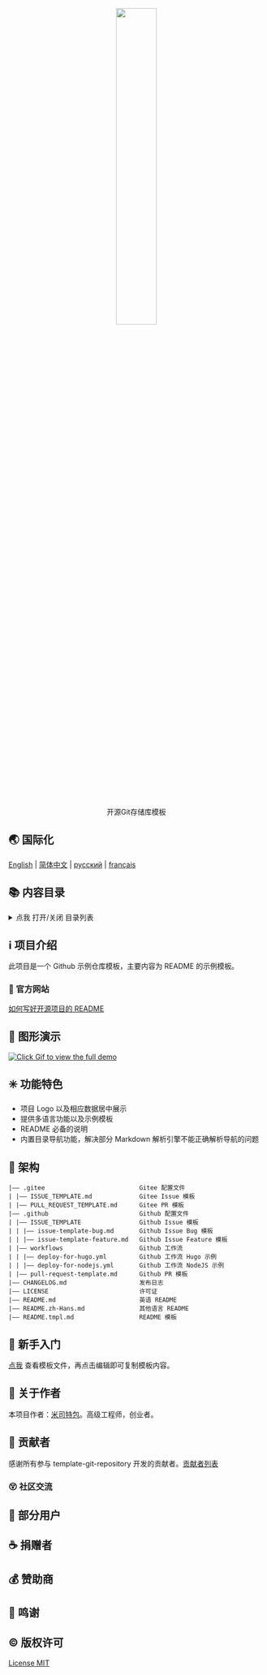 <p align="center">
  <img src="https://cdn.jsdelivr.net/gh/misitebao/CDN@master/gravatar_tigateam.png" width="40%" /><br/>
</p>
<p align="center">
开源Git存储库模板
</p>

<span id="nav-1"></span>

## 🌏 国际化

[English](README.md) | [简体中文](README.zh-Hans.md) | [русский](README.ru.md) | [français](README.fr.md)

<span id="nav-2"></span>

## 📚 内容目录

<details>
  <summary>点我 打开/关闭 目录列表</summary>

- [国际化](#nav-1)
- [内容目录](#nav-2)
- [项目介绍](#nav-3)
  - [官方网站](#nav-3-1)
- [图形演示](#nav-4)
- [功能特色](#nav-5)
- [架构](#nav-6)
- [新手入门](#nav-7)
- [关于作者](#nav-8)
- [贡献者](#nav-9)
  - [社区交流](#nav-9-1)
- [部分用户](#nav-10)
- [发布记录](CHANGE.md)
- [捐赠者](#nav-11)
- [赞助商](#nav-12)
- [特别鸣谢](#nav-13)
- [版权许可](#nav-14)

</details>

<span id="nav-3"></span>

## ℹ️ 项目介绍

此项目是一个 Github 示例仓库模板，主要内容为 README 的示例模板。

<span id="nav-3-1"></span>

### 🔔 官方网站

[如何写好开源项目的 README](https://blog.misitebao.com/posts/%E7%BC%96%E7%A8%8B%E6%8A%80%E6%9C%AF/%E5%A6%82%E4%BD%95%E5%86%99%E5%A5%BD%E5%BC%80%E6%BA%90%E9%A1%B9%E7%9B%AE%E7%9A%84readme-%E8%87%AA%E7%94%A8git%E4%BB%93%E5%BA%93%E6%A8%A1%E6%9D%BF%E5%88%86%E4%BA%AB/)
<span id="nav-4"></span>

## 🌅 图形演示

[![Click Gif to view the full demo](https://cdn.jsdelivr.net/gh/misitebao/CDN@main/md/template-git-repository-mini.gif)](https://www.bilibili.com/video/BV1d64y1B7pe?share_source=copy_web)

<span id="nav-5"></span>

## ✳️ 功能特色

- 项目 Logo 以及相应数据居中展示
- 提供多语言功能以及示例模板
- README 必备的说明
- 内置目录导航功能，解决部分 Markdown 解析引擎不能正确解析导航的问题

<span id="nav-6"></span>

## 🍊 架构

```
|—— .gitee                          Gitee 配置文件
| |—— ISSUE_TEMPLATE.md             Gitee Issue 模板
| |—— PULL_REQUEST_TEMPLATE.md      Gitee PR 模板
|—— .github                         Github 配置文件
| |—— ISSUE_TEMPLATE                Github Issue 模板
| | |—— issue-template-bug.md       Github Issue Bug 模板
| | |—— issue-template-feature.md   Github Issue Feature 模板
| |—— workflows                     Github 工作流
| | |—— deploy-for-hugo.yml         Github 工作流 Hugo 示例
| | |—— deploy-for-nodejs.yml       Github 工作流 NodeJS 示例
| |—— pull-request-template.md      Github PR 模板
|—— CHANGELOG.md                    发布日志
|—— LICENSE                         许可证
|—— README.md                       英语 README
|—— README.zh-Hans.md               其他语言 README
|—— README.tmpl.md                  README 模板

```

<span id="nav-7"></span>

## 💎 新手入门

[点我](README.zh-Hans.tmpl.md) 查看模板文件，再点击编辑即可复制模板内容。

<span id="nav-8"></span>

## 🙆 关于作者

本项目作者：[米司特包](https://github.com/misitebao)。高级工程师，创业者。

<span id="nav-9"></span>

## 🌟 贡献者

感谢所有参与 template-git-repository 开发的贡献者。[贡献者列表](https://github.com/misitebao/template-git-repository/graphs/contributors)

<span id="nav-9-1"></span>

### 😵 社区交流

<span id="nav-10"></span>

## 👼 部分用户

<span id="nav-11"></span>

## ☕ 捐赠者

<span id="nav-12"></span>

## 💰 赞助商

<span id="nav-13"></span>

## 👏 鸣谢

<span id="nav-14"></span>

## ©️ 版权许可

[License MIT](LICENSE)
